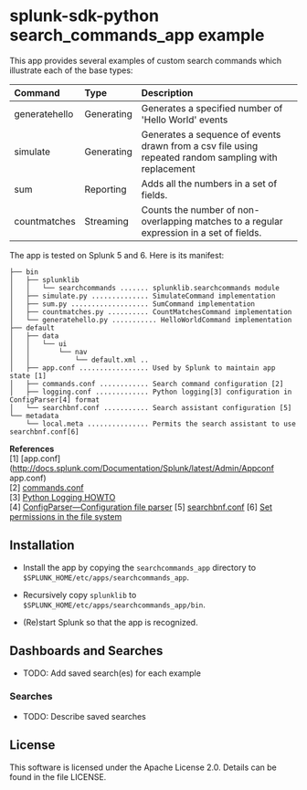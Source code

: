 splunk-sdk-python search_commands_app example
=============================================

This app provides several examples of custom search commands which illustrate each of the base types:

 Command      | Type       | Description
:------------ |:-----------|:----------------------------------------------------
 generatehello| Generating | Generates a specified number of 'Hello World' events
 simulate     | Generating | Generates a sequence of events drawn from a csv file using repeated random sampling with replacement
 sum          | Reporting  | Adds all the numbers in a set of fields.
 countmatches | Streaming  | Counts the number of non-overlapping matches to a regular expression in a set of fields.

The app is tested on Splunk 5 and 6. Here is its manifest:

```
├── bin
│   ├── splunklib
│   │   └── searchcommands ....... splunklib.searchcommands module
│   ├── simulate.py .............. SimulateCommand implementation
│   ├── sum.py ................... SumCommand implementation
│   ├── countmatches.py .......... CountMatchesCommand implementation
│   └── generatehello.py ........... HelloWorldCommand implementation
├── default
│   ├── data
│   │   └── ui
│   │       └── nav
│   │           └── default.xml ..
│   ├── app.conf ................. Used by Splunk to maintain app state [1]
│   ├── commands.conf ............ Search command configuration [2]
│   ├── logging.conf ............. Python logging[3] configuration in ConfigParser[4] format
│   └── searchbnf.conf ........... Search assistant configuration [5]
└── metadata
    └── local.meta ............... Permits the search assistant to use searchbnf.conf[6]
```
**References**  
[1] [app.conf](http://docs.splunk.com/Documentation/Splunk/latest/Admin/Appconf app.conf)  
[2] [commands.conf](http://docs.splunk.com/Documentation/Splunk/latest/Admin/Commandsconf)  
[3] [Python Logging HOWTO](http://docs.python.org/2/howto/logging.html)  
[4] [ConfigParser—Configuration file parser](http://docs.python.org/2/library/configparser.html)
[5] [searchbnf.conf](http://docs.splunk.com/Documentation/Splunk/latest/admin/Searchbnfconf)
[6] [Set permissions in the file system](http://goo.gl/1oDT7r)

## Installation

+ Install the app by copying the `searchcommands_app` directory to `$SPLUNK_HOME/etc/apps/searchcommands_app`.

+ Recursively copy `splunklib` to `$SPLUNK_HOME/etc/apps/searchcommands_app/bin`.

+ (Re)start Splunk so that the app is recognized.

## Dashboards and Searches

+ TODO: Add saved search(es) for each example

### Searches

+ TODO: Describe saved searches

## License

This software is licensed under the Apache License 2.0. Details can be found in
the file LICENSE.
